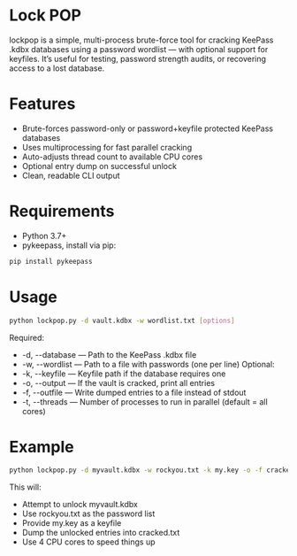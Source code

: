 # Lock POP
lockpop is a simple, multi-process brute-force tool for cracking KeePass .kdbx databases using a password wordlist — with optional support for keyfiles. It’s useful for testing, password strength audits, or recovering access to a lost database.

# Features
- Brute-forces password-only or password+keyfile protected KeePass databases
- Uses multiprocessing for fast parallel cracking
- Auto-adjusts thread count to available CPU cores
- Optional entry dump on successful unlock
- Clean, readable CLI output

# Requirements
- Python 3.7+
- pykeepass, install via pip:
```bash
pip install pykeepass
```

# Usage
```bash
python lockpop.py -d vault.kdbx -w wordlist.txt [options]
```
Required:
- -d, --database — Path to the KeePass .kdbx file
- -w, --wordlist — Path to a file with passwords (one per line)
Optional:
- -k, --keyfile — Keyfile path if the database requires one
- -o, --output — If the vault is cracked, print all entries
- -f, --outfile — Write dumped entries to a file instead of stdout
- -t, --threads — Number of processes to run in parallel (default = all cores)

# Example
```bash
python lockpop.py -d myvault.kdbx -w rockyou.txt -k my.key -o -f cracked.txt -t 4
```
This will:
- Attempt to unlock myvault.kdbx
- Use rockyou.txt as the password list
- Provide my.key as a keyfile
- Dump the unlocked entries into cracked.txt
- Use 4 CPU cores to speed things up
